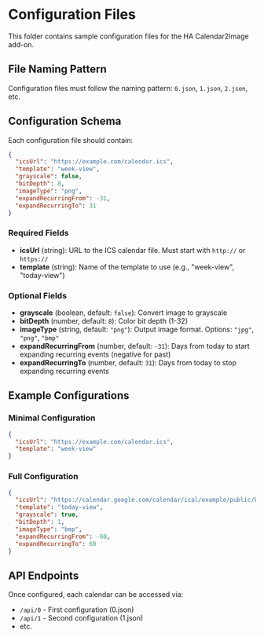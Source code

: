 # Configuration Files

This folder contains sample configuration files for the HA Calendar2Image add-on.

## File Naming Pattern

Configuration files must follow the naming pattern: `0.json`, `1.json`, `2.json`, etc.

## Configuration Schema

Each configuration file should contain:

```json
{
  "icsUrl": "https://example.com/calendar.ics",
  "template": "week-view",
  "grayscale": false,
  "bitDepth": 8,
  "imageType": "png",
  "expandRecurringFrom": -31,
  "expandRecurringTo": 31
}
```

### Required Fields

- **icsUrl** (string): URL to the ICS calendar file. Must start with `http://` or `https://`
- **template** (string): Name of the template to use (e.g., "week-view", "today-view")

### Optional Fields

- **grayscale** (boolean, default: `false`): Convert image to grayscale
- **bitDepth** (number, default: `8`): Color bit depth (1-32)
- **imageType** (string, default: `"png"`): Output image format. Options: `"jpg"`, `"png"`, `"bmp"`
- **expandRecurringFrom** (number, default: `-31`): Days from today to start expanding recurring events (negative for past)
- **expandRecurringTo** (number, default: `31`): Days from today to stop expanding recurring events

## Example Configurations

### Minimal Configuration
```json
{
  "icsUrl": "https://example.com/calendar.ics",
  "template": "week-view"
}
```

### Full Configuration
```json
{
  "icsUrl": "https://calendar.google.com/calendar/ical/example/public/basic.ics",
  "template": "today-view",
  "grayscale": true,
  "bitDepth": 1,
  "imageType": "bmp",
  "expandRecurringFrom": -60,
  "expandRecurringTo": 60
}
```

## API Endpoints

Once configured, each calendar can be accessed via:
- `/api/0` - First configuration (0.json)
- `/api/1` - Second configuration (1.json)
- etc.
